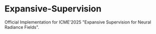 # Expansive-Supervision
Official Implementation for ICME'2025 "Expansive Supervision for Neural Radiance Fields".
